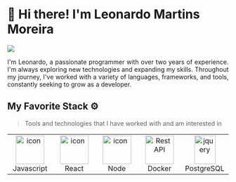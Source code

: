 <h1>👋 Hi there! I'm Leonardo Martins Moreira </h1>
<div align="justify">

<a href="https://www.linkedin.com/in/leonardo-martins-moreira-b045892a1/">
<img src="https://img.shields.io/badge/Linkedin-%231DA1F2.svg?style=for-the-badge&logo=Linkedin&logoColor=white">
</a>
</div>

<p></p>
<p align="justify">
I'm Leonardo, a passionate programmer with over two years of experience. I'm always exploring new technologies and expanding my skills. Throughout my journey, I've worked with a variety of languages, frameworks, and tools, constantly seeking to grow as a developer.
</p>

## My Favorite Stack ⚙️

> Tools and technologies that I have worked with and am interested in

<table>
  <tr>
    <td align="center" width="96">
        <img src="https://techstack-generator.vercel.app/ts-icon.svg" alt="icon" width="65" height="65" />
      <br>Javascript
    </td>
     <td align="center" width="96">
        <img src="https://techstack-generator.vercel.app/react-icon.svg" alt="icon" width="65" height="65" />
      <br>React
    </td>
     <td align="center" width="96">
        <img src="https://skillicons-picker.derikn.com/_next/image?url=https%3A%2F%2Fskillicons.dev%2Ficons%3Fi%3Dnodejs%26theme%3Dlight&w=128&q=60" alt="icon" width="65" height="65" />
      <br>Node
    </td>
          <td align="center" width="96">
        <img src="https://techstack-generator.vercel.app/docker-icon.svg" width="65" height="65" alt="Rest API" />
      <br>Docker
    </td>
     <td align="center" width="96">
        <img src="https://skillicons.dev/icons?i=postgres" width="48" height="65" alt="jquery" />
      <br>PostgreSQL
          </td>
  </tr>
           

 <tr>
 </tr>
</table>
